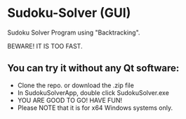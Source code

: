 # Sudoku-Solver (GUI)
Sudoku Solver Program using "Backtracking".

BEWARE! IT IS TOO FAST.

## You can try it without any Qt software:
  - Clone the repo. or download the .zip file
  - In SudokuSolverApp, double click SudokuSolver.exe
  - YOU ARE GOOD TO GO! HAVE FUN!
  - Please NOTE that it is for x64 Windows systems only. 
